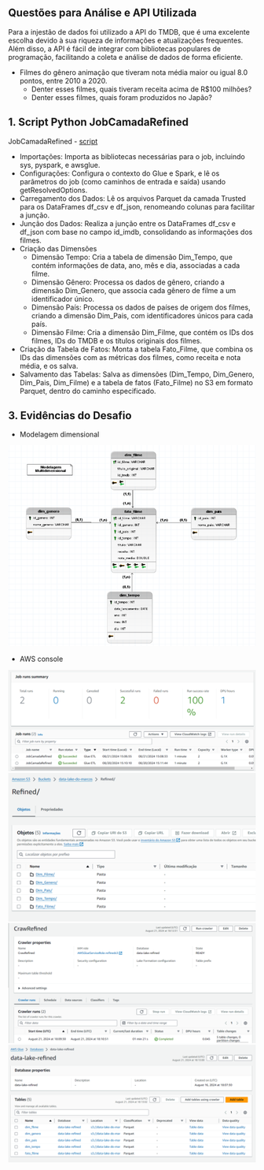 ## Questões para Análise e API Utilizada

 Para a injestão de dados foi utilizado a API do TMDB, que é uma excelente escolha devido à sua riqueza de informações e atualizações frequentes. Além disso, a API é fácil de integrar com bibliotecas populares de programação, facilitando a coleta e análise de dados de forma eficiente.

- Filmes do gênero animação que tiveram nota média maior ou igual 8.0 pontos, entre 2010 a 2020.
  - Denter esses filmes, quais tiveram receita acima de R$100 milhões?
  - Denter esses filmes, quais  foram produzidos no Japão?

## 1. Script Python JobCamadaRefined

JobCamadaRefined - [script](/Sprint9/desafio/JobCamadaRefined.py)

- Importações: Importa as bibliotecas necessárias para o job, incluindo sys, pyspark, e awsglue.
- Configurações: Configura o contexto do Glue e Spark, e lê os parâmetros do job (como caminhos de entrada e saída) usando getResolvedOptions.
- Carregamento dos Dados: Lê os arquivos Parquet da camada Trusted para os DataFrames df_csv e df_json, renomeando colunas para facilitar a junção.
- Junção dos Dados: Realiza a junção entre os DataFrames df_csv e df_json com base no campo id_imdb, consolidando as informações dos filmes.
- Criação das Dimensões
  - Dimensão Tempo: Cria a tabela de dimensão Dim_Tempo, que contém informações de data, ano, mês e dia, associadas a cada filme.
  - Dimensão Gênero: Processa os dados de gênero, criando a dimensão Dim_Genero, que associa cada gênero de filme a um identificador único.
  - Dimensão País: Processa os dados de países de origem dos filmes, criando a dimensão Dim_Pais, com identificadores únicos para cada país.
  - Dimensão Filme: Cria a dimensão Dim_Filme, que contém os IDs dos filmes, IDs do TMDB e os títulos originais dos filmes.
- Criação da Tabela de Fatos: Monta a tabela Fato_Filme, que combina os IDs das dimensões com as métricas dos filmes, como receita e nota média, e os salva.
- Salvamento das Tabelas: Salva as dimensões (Dim_Tempo, Dim_Genero, Dim_Pais, Dim_Filme) e a tabela de fatos (Fato_Filme) no S3 em formato Parquet, dentro do caminho especificado.


## 3. Evidências do Desafio

- Modelagem dimensional

![Evidencia 1](/Sprint9/evidencias/Modelagemdimensional.png)

- AWS console

![Evidencia 2](/Sprint9/evidencias/DesafioJobGlue.png)
![Evidencia 3](/Sprint9/evidencias/DesafioJobGlue2.png)
![Evidencia 4](/Sprint9/evidencias/DesafioCrawler.png)
![Evidencia 5](/Sprint9/evidencias/DesafioCrawler2.png)